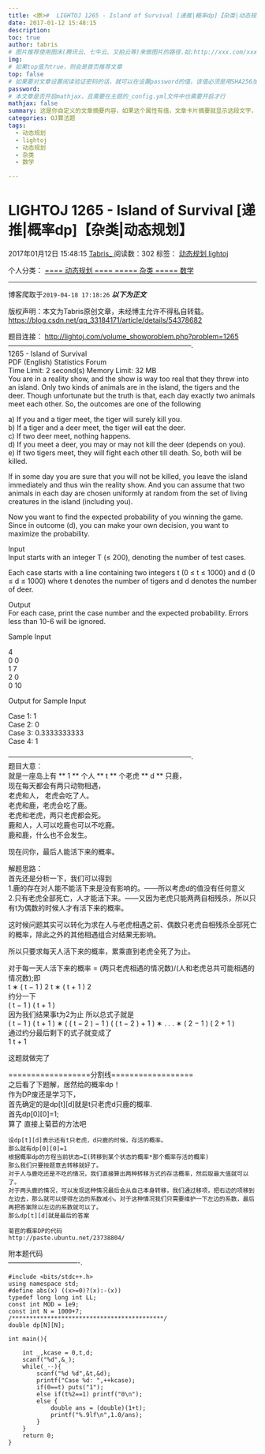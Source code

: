 ```yaml
---
title: <原>#  LIGHTOJ 1265 - Island of Survival [递推|概率dp]【杂类|动态规划】
date: 2017-01-12 15:48:15
description:
toc: true
author: tabris
# 图片推荐使用图床(腾讯云、七牛云、又拍云等)来做图片的路径.如:http://xxx.com/xxx.jpg
img: 
# 如果top值为true，则会是首页推荐文章
top: false
# 如果要对文章设置阅读验证密码的话，就可以在设置password的值，该值必须是用SHA256加密后的密码，防止被他人识破
password: 
# 本文章是否开启mathjax，且需要在主题的_config.yml文件中也需要开启才行
mathjax: false
summary: 这是你自定义的文章摘要内容，如果这个属性有值，文章卡片摘要就显示这段文字，否则程序会自动截取文章的部分内容作为摘要
categories: OJ算法题
tags:
  - 动态规划
  - lightoj
  - 动态规划
  - 杂类
  - 数学

---
```





#  LIGHTOJ 1265 - Island of Survival [递推|概率dp]【杂类|动态规划】

2017年01月12日 15:48:15  [ Tabris_ ](https://me.csdn.net/qq_33184171) 阅读数：302
标签：  [ 动态规划 ](https://so.csdn.net/so/search/s.do?q=动态规划&t=blog) [ lightoj
](https://so.csdn.net/so/search/s.do?q=lightoj&t=blog)

个人分类：  [ ==== 动态规划 ====
](https://blog.csdn.net/qq_33184171/article/category/6362438) [ ===== 杂类 =====
](https://blog.csdn.net/qq_33184171/article/category/6362373) [ 数学
](https://blog.csdn.net/qq_33184171/article/category/6162724)


--- 
 博客爬取于`2019-04-18 17:18:26`
***以下为正文***

版权声明：本文为Tabris原创文章，未经博主允许不得私自转载。
https://blog.csdn.net/qq_33184171/article/details/54378682

题目连接： [ http://lightoj.com/volume_showproblem.php?problem=1265
](http://lightoj.com/volume_showproblem.php?problem=1265)  
——————————————————————————–.  
1265 - Island of Survival  
PDF (English) Statistics Forum  
Time Limit: 2 second(s) Memory Limit: 32 MB  
You are in a reality show, and the show is way too real that they threw into
an island. Only two kinds of animals are in the island, the tigers and the
deer. Though unfortunate but the truth is that, each day exactly two animals
meet each other. So, the outcomes are one of the following

a) If you and a tiger meet, the tiger will surely kill you.  
b) If a tiger and a deer meet, the tiger will eat the deer.  
c) If two deer meet, nothing happens.  
d) If you meet a deer, you may or may not kill the deer (depends on you).  
e) If two tigers meet, they will fight each other till death. So, both will be
killed.

If in some day you are sure that you will not be killed, you leave the island
immediately and thus win the reality show. And you can assume that two animals
in each day are chosen uniformly at random from the set of living creatures in
the island (including you).

Now you want to find the expected probability of you winning the game. Since
in outcome (d), you can make your own decision, you want to maximize the
probability.

Input  
Input starts with an integer T (≤ 200), denoting the number of test cases.

Each case starts with a line containing two integers t (0 ≤ t ≤ 1000) and d (0
≤ d ≤ 1000) where t denotes the number of tigers and d denotes the number of
deer.

Output  
For each case, print the case number and the expected probability. Errors less
than 10-6 will be ignored.

Sample Input

4  
0 0  
1 7  
2 0  
0 10

Output for Sample Input

Case 1: 1  
Case 2: 0  
Case 3: 0.3333333333  
Case 4: 1

——————————————————————————–.  
题目大意：  
就是一座岛上有 ** 1 ** 个人 ** t ** 个老虎 ** d ** 只鹿，  
现在每天都会有两只动物相遇，  
老虎和人， 老虎会吃了人。  
老虎和鹿，老虎会吃了鹿。  
老虎和老虎，两只老虎都会死。  
鹿和人，人可以吃鹿也可以不吃鹿。  
鹿和鹿，什么也不会发生。

现在问你，最后人能活下来的概率。

解题思路：  
首先还是分析一下，我们可以得到  
1.鹿的存在对人能不能活下来是没有影响的。——所以考虑d的值没有任何意义  
2.只有老虎全部死亡，人才能活下来。——又因为老虎只能两两自相残杀，所以只有t为偶数的时候人才有活下来的概率。

这时候问题其实可以转化为求在人与老虎相遇之前、偶数只老虎自相残杀全部死亡的概率，除此之外的其他相遇组合对结果无影响。

所以只要求每天人活下来的概率，累乘直到老虎全死了为止。

对于每一天人活下来的概率 = (两只老虎相遇的情况数)/(人和老虎总共可能相遇的情况数);即  
t  ∗  (  t  −  1  )  2  t  ∗  (  t  \+  1  )  2  
约分一下  
(  t  −  1  )  (  t  \+  1  )  
因为我们结果事t为2为止 所以总式子就是  
(  t  −  1  )  (  t  \+  1  )  ∗  (  (  t  −  2  )  −  1  )  (  (  t  −  2  )
\+  1  )  ∗  .  .  .  ∗  (  2  −  1  )  (  2  \+  1  )  
通过约分最后剩下的式子就变成了  
1  t  \+  1

这题就做完了

==================分割线==================  
之后看了下题解，居然给的概率dp！  
作为DP废还是学习下，  
首先确定的是dp[t][d]就是t只老虎d只鹿的概率.  
首先dp[0][0]=1;  
算了 直接上菊苣的方法吧

    
    
    设dp[t][d]表示还有t只老虎，d只鹿的时候，存活的概率。
    那么就有dp[0][0]=1
    根据概率dp的方程当前状态=Σ(转移到某个状态的概率*那个概率存活的概率)
    那么我们只要按题意去转移就好了。
    对于人与鹿吃还是不吃的情况，我们直接算出两种转移方式的存活概率，然后取最大值就可以了。
    对于两头鹿的情况，可以发现这种情况最后会从自己本身转移，我们通过移项，把右边的项移到左边去，那么就可以使得左边的系数减小。对于这种情况我们只需要维护一下左边的系数，最后再把答案除以左边的系数就可以了。
    那么dp[t][d]就是最后的答案
    
    菊苣的概率DP的代码
    http://paste.ubuntu.net/23738804/

附本题代码  
——————————-.

    
    
    #include <bits/stdc++.h>
    using namespace std;
    #define abs(x) ((x>=0)?(x):-(x))
    typedef long long int LL;
    const int MOD = 1e9;
    const int N = 1000+7;
    /*******************************************/
    double dp[N][N];
    
    int main(){
    
        int _,kcase = 0,t,d;
        scanf("%d",&_);
        while(_--){
            scanf("%d %d",&t,&d);
            printf("Case %d: ",++kcase);
            if(0==t) puts("1");
            else if(t%2==1) printf("0\n");
            else {
                double ans = (double)(1+t);
                printf("%.9lf\n",1.0/ans);
            }
        }
        return 0;
    }

